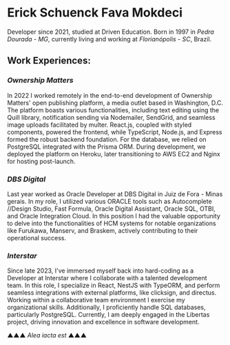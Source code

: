 # Erick Schuenck Fava Mokdeci 

Developer since 2021, studied at Driven Education. Born in 1997 in _Pedra Dourada - MG_, currently living and working at _Florianópolis - SC_, Brazil.

## Work Experiences:

### _Ownership Matters_
In 2022 I worked remotely in the end-to-end development of Ownership Matters' open publishing platform, a media outlet based in Washington, D.C. The platform boasts various functionalities, including text editing using the Quill library, notification sending via Nodemailer, SendGrid, and seamless image uploads facilitated by multer. React.js, coupled with styled components, powered the frontend, while TypeScript, Node.js, and Express formed the robust backend foundation. For the database, we relied on PostgreSQL integrated with the Prisma ORM. During development, we deployed the platform on Heroku, later transitioning to AWS EC2 and Nginx for hosting post-launch.

### _DBS Digital_
Last year worked as Oracle Developer at DBS Digital in Juiz de Fora - Minas gerais. In my role, I utilized various ORACLE tools such as Autocomplete //Design Studio, Fast Formula, Oracle Digital Assistant, Oracle SQL, OTBI, and Oracle Integration Cloud. In this position I had the valuable opportunity to delve into the functionalities of HCM systems for notable organizations like Furukawa, Manserv, and Braskem, actively contributing to their operational success.

### _Interstar_
Since late 2023, I've immersed myself back into hard-coding as a Developer at Interstar where I collaborate with a talented development team. In this role, I specialize in React, NestJS with TypeORM, and perform seamless integrations with external platforms, like clicksign, and directus. Working within a collaborative team environment I exercise my organizational skills. Additionally, I proficiently handle SQL databases, particularly PostgreSQL. Currently, I am deeply engaged in the Libertas project, driving innovation and excellence in software development. 

▲▲▲ _Alea iacta est_ ▲▲▲
